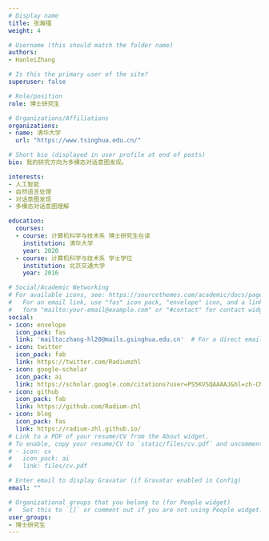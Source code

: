 ```yaml
---
# Display name
title: 张瀚镭
weight: 4

# Username (this should match the folder name)
authors:
- HanleiZhang

# Is this the primary user of the site?
superuser: false

# Role/position
role: 博士研究生

# Organizations/Affiliations
organizations:
- name: 清华大学
  url: "https://www.tsinghua.edu.cn/"

# Short bio (displayed in user profile at end of posts)
bio: 我的研究方向为多模态对话意图发现。

interests:
- 人工智能
- 自然语言处理
- 对话意图发现
- 多模态对话意图理解

education:
  courses:
  - course: 计算机科学与技术系 博士研究生在读
    institution: 清华大学
    year: 2020
  - course: 计算机科学与技术系 学士学位
    institution: 北京交通大学
    year: 2016

# Social/Academic Networking
# For available icons, see: https://sourcethemes.com/academic/docs/page-builder/#icons
#   For an email link, use "fas" icon pack, "envelope" icon, and a link in the
#   form "mailto:your-email@example.com" or "#contact" for contact widget.
social:
- icon: envelope
  icon_pack: fas
  link: 'mailto:zhang-hl20@mails.gsinghua.edu.cn'  # For a direct email link, use "mailto:test@example.org".
- icon: twitter
  icon_pack: fab
  link: https://twitter.com/Radiumzhl
- icon: google-scholar
  icon_pack: ai
  link: https://scholar.google.com/citations?user=PS5KVSQAAAAJ&hl=zh-CN
- icon: github
  icon_pack: fab
  link: https://github.com/Radium-zhl
- icon: blog
  icon_pack: fas
  link: https://radium-zhl.github.io/
# Link to a PDF of your resume/CV from the About widget.
# To enable, copy your resume/CV to `static/files/cv.pdf` and uncomment the lines below.
# - icon: cv
#   icon_pack: ai
#   link: files/cv.pdf

# Enter email to display Gravatar (if Gravatar enabled in Config)
email: ""

# Organizational groups that you belong to (for People widget)
#   Set this to `[]` or comment out if you are not using People widget.
user_groups:
- 博士研究生
---
```



